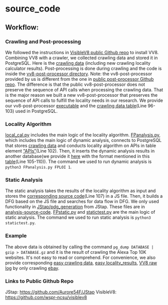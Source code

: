 # source_code
## Workflow: 
### Crawling and Post-processing
We followed the instructions in [VisibleV8 public Github repo](https://github.com/wspr-ncsu/visiblev8) to install VV8. Combining VV8 with a crawler, we collected crawling data and stored it in PostgreSQL. Here is the [crawling data](https://drive.google.com/file/d/18AYXCa-zGFjAoniQ0P9qncJzBx5d0iA5/view?usp=sharing) (including new crawling locality calculator results). Post-processing is done during crawling and the code is inside the [vv8-post-processor directory](https://anonymous.4open.science/r/source_code-54F8/vv8-post-processor). Note: the vv8-post-processor provided by us is different from the one in [public post-processor Github repo](https://github.com/wspr-ncsu/visiblev8/tree/master/post-processor). The difference is that the public vv8-post-processor does not preserve the sequence of API calls when processing the crawling data. That is the major reason we built a new vv8-post-processor that preserves the sequence of API calls to fulfill the locality needs in our research. We provide our vv8-post-processor [executable](https://drive.google.com/file/d/1Z-BqdLgzIr1KHwd13aT8C8_QBIV3Dk16/view?usp=sharing) and the [crawling data table](https://anonymous.4open.science/r/source_code-54F8/vv8-post-processor/mega/postgres_schema.sql)(Line 96-103) used in PostgreSQL. 
### Locality Algorithm
[local_cal.py](https://anonymous.4open.science/r/source_code-54F8/analysis-source-code/local_cal.py) includes the main logic of the locality algorithm.
[FPanalysis.py](https://anonymous.4open.science/r/source_code-54F8/analysis-source-code/FPanalysis.py), which includes the main logic of dynamic analysis, connects to PostgreSQL that stores [crawling data](https://drive.google.com/file/d/18AYXCa-zGFjAoniQ0P9qncJzBx5d0iA5/view?usp=sharing) and conducts locality algorithm on APIs in table element ["APIs"](https://anonymous.4open.science/r/source_code-54F8/vv8-post-processor/mega/postgres_schema.sql)(Line 102). Then, it inserts the dynamic analysis results in another database(we provide it [here](https://drive.google.com/file/d/1ao-4gabio8lxFYKf85lSdFp0nyb5xXY9/view?usp=sharing) with the format mentioned in this [table](https://anonymous.4open.science/r/source_code-54F8/vv8-post-processor/mega/postgres_schema.sql)(Line 105-110)). The command we used to run dynamic analysis is 
`python3 FPanalysis.py FPLOI 1`.
### Static Analysis
The static analysis takes the results of the locality algorithm as input and stores the [corresponding source code](https://anonymous.4open.science/r/source_code-54F8/vv8-post-processor/mega/postgres_schema.sql)(Line 107) in a JS file. Then, it builds a DFG based on the JS file and searches for data flow in DFG. We only used functionality in [JStap/pdg_generation](https://github.com/Aurore54F/JStap/tree/master/pdg_generation) from JStap. These files are in [analysis-source-code](https://anonymous.4open.science/r/source_code-54F8/analysis-source-code/). [FPstatic.py](https://anonymous.4open.science/r/source_code-54F8/analysis-source-code/FPstatic.py) and [statictest.py](https://anonymous.4open.science/r/source_code-54F8/analysis-source-code/statictest.py) are the main logic of static analysis. The command we used to run static analysis is 
`python3 statictest.py`.
### Example
The above data is obtained by calling the command `pg_dump DATABASE | gzip > DATABASE.gz` and it is the result of crawling the Alexa Top 10K websites. It's not easy to read or comprehend. For convenience, we also provide corresponding [easy crawling data](https://drive.google.com/file/d/1rQkdd-GptaHGrh191sn5hpkmJ4adsS2h/view?usp=sharing), [easy locality_results](https://drive.google.com/file/d/1gsovvsqS3Iduid0Q8-XCjh2u8k2CUjqD/view?usp=sharing), [VV8 raw log](https://drive.google.com/file/d/1OIra2qskqWVpgLYWWyG7cyL7fVctE1YP/view?usp=sharing) by only crawling [ebay](https://www.ebay.com/).
### Links to Public Github Repo
JStap: https://github.com/Aurore54F/JStap
VisibleV8: https://github.com/wspr-ncsu/visiblev8
